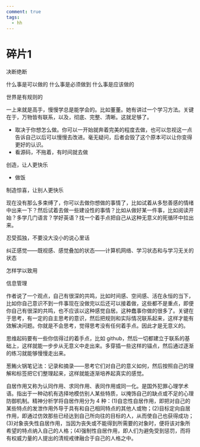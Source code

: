 ```yaml
---
comment: true
tags:
  - hh
---
```


# 碎片1

决断绝断

什么事是可以做的
什么事是必须做到
什么事是应该做的

世界是有规则的

一上来就是高手，慢慢学总是能学会的。比如董董。她有讲过一个学习方法。关键在于，万物皆有联系，以及，彻底、完整、清晰。这就足够了。

- 取决于你想怎么做。你可以一开始就奔着完美的程度去做，也可以忽视这一点告诉自己以后可以慢慢去改进。毫无疑问，后者会毁了这个原本可以让你变得更好的认识。
- 看源码，不拖着，有时间就去做

创造，让人更快乐

- 做饭

制造惊喜，让别人更快乐

现在没有那么多束缚了，你可以去做你想做的事情了，比如试着从多愁善感的情绪中出来一下？然后试着去做一些建设性的事情？比如从做好某一件事，比如阅读开始？多学几门语言？学好英语？找一个着手点把自己从这种无意义的死循环中拉出来。

忍受孤独，不要没大没小的说心里话

纠正感觉——既视感、感觉叠加的状态——计算机网络、学习状态和与学习无关的状态

怎样学以致用

信息管理

作者说了一个观点，自己有很深的共鸣，比如时间感、空间感、活在永恒的当下，比如你自己意识不到一件事现在没做完以后还可以接着做，这些都不是重点，即便你自己有很深的共鸣，也不应该以这种感觉自居。这种蠢事你做的很多了。关键在于思考，有一定的自主思考的意识，然后把规则和实际情况联系起来，这样才能有效解决问题。你就是不会思考，觉得思考没有任何着手点。因此才是无意义的。

思维起码要有一些你信得过的着手点，比如 github，然后一切都建立于联系的基础上，这样就能一步步从无意义中走出来。多穿插一些这样的锚点，然后通过逐渐的练习就能够慢慢走出来。

葱鲔火锅笔记法：记录和摘录——思考它们对自己的意义如何，然后按照自己的理解和标签把它们整理起来，这样就能逐渐培养起真实的感觉。

自居作用又称为认同作用、求同作用、表同作用或同一化。是国外犯罪心理学术语。指出于一种动机有选择地模仿别人某些特质，以掩饰自己的缺点或不足的心理防御机制。精神分析学将自居作用分为 4 种：(1)自恋性自居作用，即把对自己的某些特点的发泄作用外导于具有和自己相同特点的其他人或物；(2)目标定向自居作用，即通过仿效那些已经达到自己所向往的目标的人，从而使自己也获得成功；(3)对象丧失性自居作用，当因为丧失或不能得到所需要的对象时，便将该对象所希望的特点纳入自己的人格；(4)强制性自居作用，即人们为避免受到惩罚，而将有权威力量的人提出的清规戒律融合于自己的人格之中。
